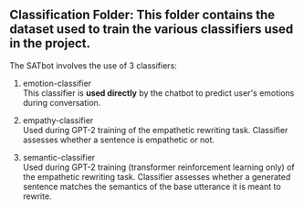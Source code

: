 ## Classification Folder: This folder contains the dataset used to train the various classifiers used in the project.

The SATbot involves the use of 3 classifiers:
1. emotion-classifier <br>
This classifier is <b>used directly</b> by the chatbot to predict user's emotions during conversation.

2. empathy-classifier <br>
Used during GPT-2 training of the empathetic rewriting task. Classifier assesses whether a sentence is empathetic or not.

3. semantic-classifier <br>
Used during GPT-2 training (transformer reinforcement learning only) of the empathetic rewriting task. Classifier assesses whether a generated sentence matches the semantics of the base utterance it is meant to rewrite.